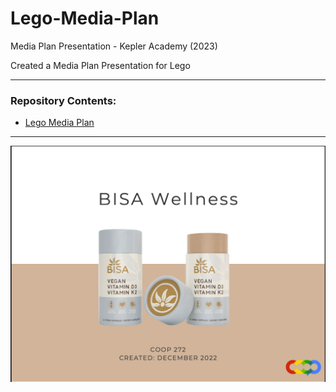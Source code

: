 # Lego-Media-Plan
Media Plan Presentation - Kepler Academy (2023)

Created a Media Plan Presentation for Lego

---
### Repository Contents:
* [Lego Media Plan](https://github.com/angeloparayno/Lego-Media-Plan/blob/main/Lego%20Media%20Plan.pdf)

---
[![](https://github.com/angeloparayno/Bisa-Wellness/blob/main/Images/Title%20Slide.png)](https://github.com/angeloparayno/Lego-Media-Plan/blob/main/Lego%20Media%20Plan%20Cover.png)

